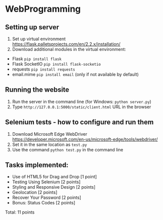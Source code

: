 # WebProgramming


## Setting up server
1. Set up virtual environment https://flask.palletsprojects.com/en/2.2.x/installation/
2. Download additional modules in the virtual environment:
- Flask `pip install flask`
- Flask SocketIO `pip install flask-socketio`
- requests `pip install requests`
- email.mime `pip install email` (only if not available by default)

## Running the website
1. Run the server in the command line (for Windows: `python server.py`)
2. Type `http://127.0.0.1:5000/static/client.html` URL in the browser

## Selenium tests - how to configure and run them
1. Download Microsoft Edge WebDriver https://developer.microsoft.com/en-us/microsoft-edge/tools/webdriver/
2. Set it in the same location as `test.py`
3. Use the command `python test.py` in the command line

## Tasks implemented:
+ Use of HTML5 for Drag and Drop [1 point]
+ Testing Using Selenium [2 points]
+ Styling and Responsive Design [2 points]
+ Geolocation [2 points]
+ Recover Your Password [2 points]
+ Bonus: Status Codes [2 points]

Total: 11 points